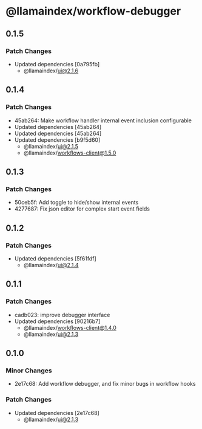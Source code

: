 # @llamaindex/workflow-debugger

## 0.1.5

### Patch Changes

- Updated dependencies [0a795fb]
  - @llamaindex/ui@2.1.6

## 0.1.4

### Patch Changes

- 45ab264: Make workflow handler internal event inclusion configurable
- Updated dependencies [45ab264]
- Updated dependencies [45ab264]
- Updated dependencies [b9f5d60]
  - @llamaindex/ui@2.1.5
  - @llamaindex/workflows-client@1.5.0

## 0.1.3

### Patch Changes

- 50ceb5f: Add toggle to hide/show internal events
- 4277687: Fix json editor for complex start event fields

## 0.1.2

### Patch Changes

- Updated dependencies [5f61fdf]
  - @llamaindex/ui@2.1.4

## 0.1.1

### Patch Changes

- cadb023: improve debugger interface
- Updated dependencies [90216b7]
  - @llamaindex/workflows-client@1.4.0
  - @llamaindex/ui@2.1.3

## 0.1.0

### Minor Changes

- 2e17c68: Add workflow debugger, and fix minor bugs in workflow hooks

### Patch Changes

- Updated dependencies [2e17c68]
  - @llamaindex/ui@2.1.3
